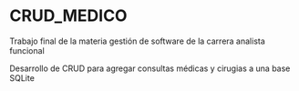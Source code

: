 # CRUD_MEDICO
Trabajo final de la materia gestión de software de la carrera analista funcional

Desarrollo de CRUD para agregar consultas médicas y cirugias a una base SQLite
